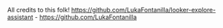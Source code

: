 All credits to this folk! https://github.com/LukaFontanilla/looker-explore-assistant - https://github.com/LukaFontanilla